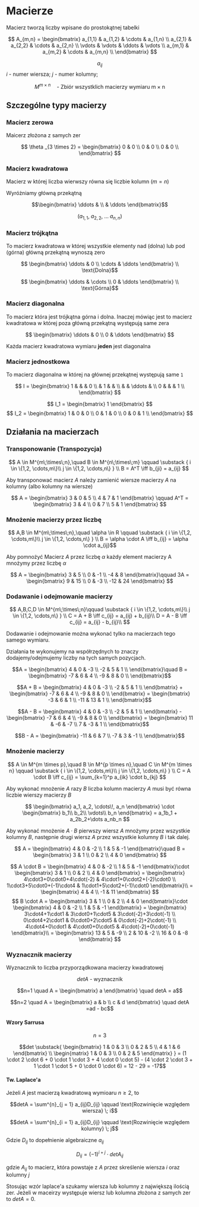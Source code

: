 # Macierze

Macierz tworzą liczby wpisane do prostokątnej tabelki

$$
    A_{m,n} = 
    \begin{bmatrix}
        a_{1,1} & a_{1,2} & \cdots & a_{1,n} \\
        a_{2,1} & a_{2,2} & \cdots & a_{2,n} \\
        \vdots & \vdots & \ddots & \vdots \\
        a_{m,1} & a_{m,2} & \cdots & a_{m,n} \\
    \end{bmatrix}
$$

$$a_{ij}$$
$`i`$ - numer wiersza;
$`j`$ - numer kolumny;

$$
    M^{m \;\times\; n} \quad \text{- Zbiór wszystklich macierzy wymiaru m}  \times \text{n}
$$

## Szczególne typy macierzy

### Macierz zerowa
Maicerz złożona z samych zer

$$
    \theta _{3 \times 2} = 
    \begin{bmatrix}
        0 & 0 \\
        0 & 0 \\
        0 & 0 \\
    \end{bmatrix}
$$

### Macierz kwadratowa
Macierz w której liczba wierwszy równa się liczbie kolumn ($`m=n`$)

Wyróżniamy główną przekątną
```math
\begin{bmatrix}
    \ddots & \\
    & \ddots
\end{bmatrix}
```
$$
(a_{1,1}, \; a_{2,2}, \;\dots\; a_{n,n})
$$

### Macierz trójkątna
To macierz kwadratowa w której wszystkie elementy nad (dolna) lub pod (górna) główną przekątną wynoszą zero

```math
    \begin{bmatrix}
    \ddots &  0 \\
    \cdots & \ddots
    \end{bmatrix}
    \\
    \text{Dolna}
```

```math
    \begin{bmatrix}
    \ddots & \cdots \\
    0 & \ddots
    \end{bmatrix}
    \\
    \text{Górna}
```

### Macierz diagonalna
To macierz która jest trójkątna górna i dolna.
Inaczej mówiąc jest to macierz kwadratowa w której poza główną przekątną występują same zera

$$
    \begin{bmatrix}
    \ddots & 0 \\
    0 & \ddots
    \end{bmatrix}
$$

Każda macierz kwadratowa wymiaru **jeden** jest diagonalna

### Macierz jednostkowa
To macierz diagonalna w której na głównej przekątnej występują same `1`

$$
    I =
    \begin{bmatrix}
    1 &   &         & 0 \\
    & 1 &         &   \\
    &   & \ddots  &   \\
    0 &   &         & 1 \\
    \end{bmatrix}
$$

$$
    I_1 =
    \begin{bmatrix}
    1
    \end{bmatrix}
$$
$$
    I_2 =
    \begin{bmatrix}
    1 & 0 & 0 \\
    0 & 1 & 0 \\
    0 & 0 & 1 \\
    \end{bmatrix}
$$

## Działania na macierzach

### Transponowanie (Transpozycja)

$$
    A \in M^{m\;\times\;n},\quad
    B \in M^{n\;\times\;m} \qquad
    \substack
    {
        i \in \{1,2, \cdots,m\}\\
        j \in \{1,2, \cdots,n\}
    }
    \\
    B = A^T \iff b_{ji} = a_{ij}
$$

Aby transponować macierz $`A`$ należy zamienić wiersze macierzy $`A`$ na kolumny (albo kolumny na wiersze)

$$
    A = 
    \begin{bmatrix}
    3 & 0 & 5 \\
    4 & 7 & 1
    \end{bmatrix}
    \qquad
    A^T =
    \begin{bmatrix}
    3 & 4 \\
    0 & 7 \\
    5 & 1
    \end{bmatrix}
$$

### Mnożenie macierzy przez liczbę

```math
    A,B \in M^{m\;\times\;n},\quad
    \alpha \in R \qquad
    \substack
    {
        i \in \{1,2, \cdots,m\}\\
        j \in \{1,2, \cdots,n\}
    }
    \\
    B = \alpha \cdot A \iff b_{ij} = \alpha \cdot a_{ij}
```

Aby pomnożyć Macierz $`A`$ przez liczbę $`\alpha`$ każdy element macierzy A mnożymy przez liczbę $`\alpha`$

$$
    A = 
    \begin{bmatrix}
    3 & 5 \\
    0 & -1 \\
    -4 & 8
    \end{bmatrix}\qquad
    3A = 
    \begin{bmatrix}
    9 & 15 \\
    0 & -3 \\
    -12 & 24
    \end{bmatrix}
$$

### Dodawanie i odejmowanie macierzy

$$
    A,B,C,D \in M^{m\;\times\;n}\qquad
    \substack
    {
        i \in \{1,2, \cdots,m\}\\
        j \in \{1,2, \cdots,n\}
    }
    \\
    C = A + B \iff c_{ij} = a_{ij} + b_{ij}\\
    D = A - B \iff c_{ij} = a_{ij} - b_{ij}\\
$$

Dodawanie i odejmowanie można wykonać tylko na macierzach tego samego wymiaru.

Działania te wykonujemy na współrzędnych to znaczy dodajemy/odejmujemy liczby na tych samych pozycjach.

```math
A =
\begin{bmatrix}
4 & 0 & -3 \\
-2 & 5 & 1 \\
\end{bmatrix}\quad
B =
\begin{bmatrix}
-7 & 6 & 4 \\
-9 & 8 & 0 \\
\end{bmatrix}
```

```math
A + B =
\begin{bmatrix}
4 & 0 & -3 \\
-2 & 5 & 1 \\
\end{bmatrix}
+
\begin{bmatrix}
-7 & 6 & 4 \\
-9 & 8 & 0 \\
\end{bmatrix}
=
\begin{bmatrix}
-3 & 6 & 1 \\
-11 & 13 & 1 \\
\end{bmatrix}
```

```math
A - B =
\begin{bmatrix}
4 & 0 & -3 \\
-2 & 5 & 1 \\
\end{bmatrix}
-
\begin{bmatrix}
-7 & 6 & 4 \\
-9 & 8 & 0 \\
\end{bmatrix}
=
\begin{bmatrix}
11 & -6 & -7 \\
7 & -3 & 1 \\
\end{bmatrix}
```
```math
B - A =
\begin{bmatrix}
-11 & 6 & 7 \\
-7 & 3 & -1 \\
\end{bmatrix}
```

### Mnożenie macierzy

$$
    A \in M^{m \times p},\quad
    B \in M^{p \times n},\quad
    C \in M^{m \times n}
    \qquad
    \substack
    {
        i \in \{1,2, \cdots,m\}\\
        j \in \{1,2, \cdots,n\}
    }
    \\
    C = A \cdot B \iff c_{ij} = \sum_{k=1}^p a_{ik} \cdot b_{kj}
$$

Aby wykonać mnożenie $`A`$ razy $`B`$ liczba kolumn macierzy $`A`$ musi być równa liczbie wierszy macierzy $`B`$

$$
    \begin{bmatrix}
    a_1, a_2, \cdots\!, a_n 
    \end{bmatrix}
    \cdot
    \begin{bmatrix}
    b_1\\ 
    b_2\\
    \vdots\\
     b_n 
    \end{bmatrix} =
    a_1b_1 + a_2b_2+\dots a_nb_n
$$

Aby wykonać mnożenie $`A \cdot B`$ pierwszy wiersz $`A`$ mnożymy przez wszystkie kolumny $`B`$, następnie drugi wiersz $`A`$ przez wszystkie kolumny $`B`$ i tak dalej.

$$
    A =
    \begin{bmatrix}
    4 & 0 & -2 \\
    1 & 5 & -1
    \end{bmatrix}\quad
    B =
    \begin{bmatrix}
    3 & 1 \\
    0 & 2 \\
    4 & 0
    \end{bmatrix}
$$

$$
    A \cdot B = 
    \begin{bmatrix}
    4 & 0 & -2 \\
    1 & 5 & -1
    \end{bmatrix}\cdot
    \begin{bmatrix}
    3 & 1 \\
    0 & 2 \\
    4 & 0
    \end{bmatrix} =
    \begin{bmatrix}
    4\cdot3+0\cdot0+4\cdot(-2) & 4\cdot1+0\cdot2+(-2)\cdot0 \\
    1\cdot3+5\cdot0+(-1)\cdot4 & 1\cdot1+5\cdot2+(-1)\cdot0 
    \end{bmatrix}\\ = 
    \begin{bmatrix}
    4 & 4 \\
    -1 & 11 
    \end{bmatrix} 
$$
$$
    B \cdot A = 
    \begin{bmatrix}
    3 & 1 \\
    0 & 2 \\
    4 & 0
    \end{bmatrix}\cdot
    \begin{bmatrix}
    4 & 0 & -2 \\
    1 & 5 & -1
    \end{bmatrix} =
    \begin{bmatrix}
    3\cdot4+1\cdot1 & 3\cdot0+1\cdot5 & 3\cdot(-2)+3\cdot(-1) \\
    0\cdot4+2\cdot1 & 0\cdot0+2\cdot5 & 0\cdot(-2)+2\cdot(-1) \\
    4\cdot4+0\cdot1 & 4\cdot0+0\cdot5 & 4\cdot(-2)+0\cdot(-1) 
    \end{bmatrix}\\ = 
    \begin{bmatrix}
    13 & 5 & -9 \\
    2 & 10 & -2 \\
    16 & 0 & -8 
    \end{bmatrix} 
$$

### Wyznacznik macierzy

Wyznacznik to liczba przyporządkowana macierzy kwadratowej
```math
detA \text{ - wyznacznik} 
```

```math
n=1
\quad
A =
\begin{bmatrix}
a
\end{bmatrix}
\quad
detA = a
```

```math
n=2
\quad
A =
\begin{bmatrix}
a & b \\
c & d
\end{bmatrix}
\quad
detA =ad - bc
```

#### Wzory Sarrusa 
```math
    n = 3
```

```math
det
\substack{
    \begin{bmatrix}
    1 & 0 & 3 \\
    0 & 2 & 5 \\
    4 & 1 & 6
    \end{bmatrix}
    \\
    \begin{matrix}
    1 & 0 & 3 \\
    0 & 2 & 5
    \end{matrix}
} =
(1 \cdot 2 \cdot 6 + 0 \cdot 1 \cdot 3 + 4 \cdot 0 \cdot 5) - (4 \cdot 2 \cdot 3 + 1 \cdot 1 \cdot 5 + 0 \cdot 0 \cdot 6) = 12 - 29 = -17
```

#### Tw. Laplace'a
Jeżeli $`A`$ jest macierzą kwadratową wymioaru $`n \geqslant 2`$, to 

```math
detA =
\sum^{n}_{j = 1}
a_{ij}D_{ij}
\qquad
\text{Rozwinięcie względem wiersza} \; i
```
```math
detA =
\sum^{n}_{i = 1}
a_{ij}D_{ij}
\qquad
\text{Rozwinięcie względem kolumny} \; j
```

Gdzie $`D_{ij}`$ to dopełnienie algebraiczne $`a_{ij}`$

```math
D_{ij} = (-1)^{i+j} \cdot detA_{ij}
```
gdzie $`A_{ij}`$ to macierz, która powstaje z $`A`$ przez skreślenie wiersza $`i`$ oraz kolumny $`j`$

Stosując wzór laplace'a szukamy wiersza lub kolumny z największą ilością zer.
Jeżeli w maceirzy występuje wiersz lub kolumna złożona z samych zer to $`detA = 0`$.

